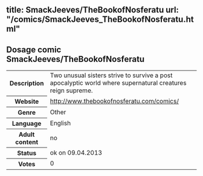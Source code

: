 title: SmackJeeves/TheBookofNosferatu
url: "/comics/SmackJeeves_TheBookofNosferatu.html"
---
Dosage comic SmackJeeves/TheBookofNosferatu
-----------------------------------------

<table class="comicinfo">
<tr>
<th>Description</th><td>Two unusual sisters strive to survive a post apocalyptic world where supernatural creatures reign supreme.</td>
</tr>
<tr>
<th>Website</th><td><a href="http://www.thebookofnosferatu.com/comics/">http://www.thebookofnosferatu.com/comics/</a></td>
</tr>
<tr>
<th>Genre</th><td>Other</td>
</tr>
<tr>
<th>Language</th><td>English</td>
</tr>
<tr>
<th>Adult content</th><td>no</td>
</tr>
<tr>
<th>Status</th><td>ok on 09.04.2013</td>
</tr>
<tr>
<th>Votes</th><td>0</div></td>
</tr>
</table>

